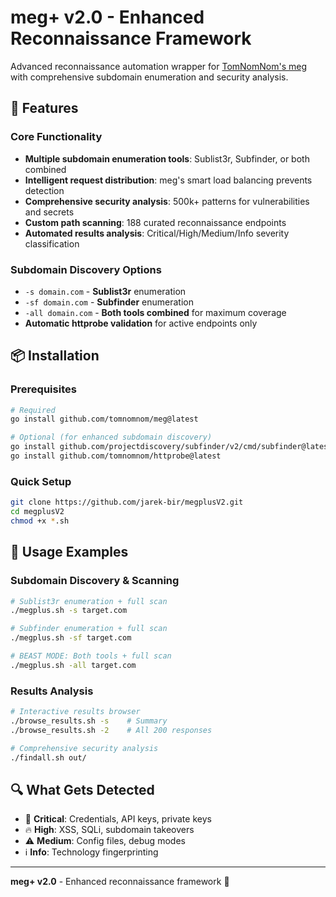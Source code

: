 # meg+ v2.0 - Enhanced Reconnaissance Framework

Advanced reconnaissance automation wrapper for [TomNomNom's meg](https://github.com/tomnomnom/meg) with comprehensive subdomain enumeration and security analysis.

## 🚀 Features

### Core Functionality
- **Multiple subdomain enumeration tools**: Sublist3r, Subfinder, or both combined
- **Intelligent request distribution**: meg's smart load balancing prevents detection
- **Comprehensive security analysis**: 500k+ patterns for vulnerabilities and secrets
- **Custom path scanning**: 188 curated reconnaissance endpoints
- **Automated results analysis**: Critical/High/Medium/Info severity classification

### Subdomain Discovery Options
- `-s domain.com` - **Sublist3r** enumeration
- `-sf domain.com` - **Subfinder** enumeration  
- `-all domain.com` - **Both tools combined** for maximum coverage
- **Automatic httprobe validation** for active endpoints only

## 📦 Installation

### Prerequisites
```bash
# Required
go install github.com/tomnomnom/meg@latest

# Optional (for enhanced subdomain discovery)
go install github.com/projectdiscovery/subfinder/v2/cmd/subfinder@latest
go install github.com/tomnomnom/httprobe@latest
```

### Quick Setup
```bash
git clone https://github.com/jarek-bir/megplusV2.git
cd megplusV2
chmod +x *.sh
```

## 🎯 Usage Examples

### Subdomain Discovery & Scanning
```bash
# Sublist3r enumeration + full scan
./megplus.sh -s target.com

# Subfinder enumeration + full scan  
./megplus.sh -sf target.com

# BEAST MODE: Both tools + full scan
./megplus.sh -all target.com
```

### Results Analysis
```bash
# Interactive results browser
./browse_results.sh -s    # Summary
./browse_results.sh -2    # All 200 responses

# Comprehensive security analysis
./findall.sh out/
```

## 🔍 What Gets Detected

- 🚨 **Critical**: Credentials, API keys, private keys
- 🔥 **High**: XSS, SQLi, subdomain takeovers  
- ⚠️ **Medium**: Config files, debug modes
- ℹ️ **Info**: Technology fingerprinting

---

**meg+ v2.0** - Enhanced reconnaissance framework 🎯
